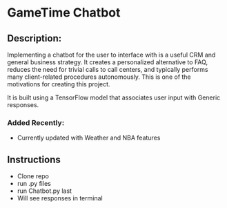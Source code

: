 # GameTime Chatbot

## Description:
Implementing a chatbot for the user to interface with is a useful CRM and general business strategy. It creates a personalized alternative to FAQ, reduces the need for trivial calls to call centers, and typically performs many client-related procedures autonomously. This is one of the motivations for creating this project. 

It is built using a TensorFlow model that associates user input with Generic responses.  
### Added Recently:
- Currently updated with Weather and NBA features

## Instructions
- Clone repo
- run .py files
- run Chatbot.py last
- Will see responses in terminal
